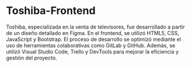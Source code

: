 # Toshiba-Frontend 

 Toshiba, especializada en la venta de televisores, fue desarrollado a partir de un diseño detallado en Figma. En el frontend, se utilizó HTML5, CSS, JavaScript y Bootstrap. El proceso de desarrollo se optimizó mediante el uso de herramientas colaborativas como GitLab y GitHub. Además, se utilizó Visual Studio Code, Trello y DevTools para mejorar la eficiencia y gestión del proyecto.
